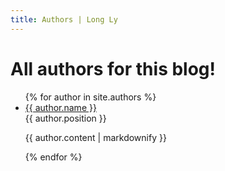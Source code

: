 ```yaml
---
title: Authors | Long Ly
---
```


# All authors for this blog!

<ul>
    {% for author in site.authors %}
    <li>
        <a href="{{ author.url }}">{{ author.name }}</a>
        <div>{{ author.position }}</div>
        <p>{{ author.content | markdownify }}</p>
    </li>
    {% endfor %}
</ul>
